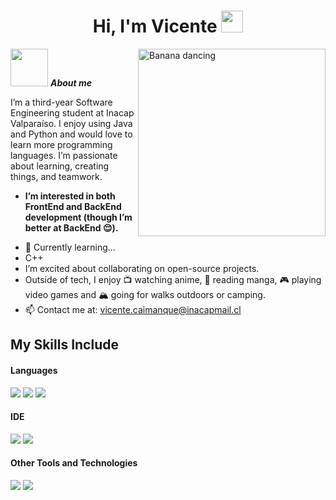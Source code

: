 <h1 align="center">Hi, I'm Vicente <img src="https://media.giphy.com/media/hvRJCLFzcasrR4ia7z/giphy.gif" width="35"></h1>
<img align="right" width=300px alt="Banana dancing" src="https://media.giphy.com/media/aDS8SjVtS3Mwo/giphy.gif?cid=ecf05e47fh7uze4pep3yzxdjma5bb70fxh2xk3yx2l0xcjrw&ep=v1_gifs_search&rid=giphy.gif&ct=g" />

<img src="https://media1.giphy.com/media/v1.Y2lkPTc5MGI3NjExOTNsYWtrZ2xoeGFsOXE3d2RnZW14M2x4b2pzMzJxcGFzZ2tydW9qZyZlcD12MV9pbnRlcm5hbF9naWZfYnlfaWQmY3Q9Zw/4TmLKfeYOuO2c/giphy.gif" width="60px">&nbsp;***About me***

I’m a third-year Software Engineering student at Inacap Valparaíso. I enjoy using Java and Python and would love to learn more programming languages. I’m passionate about learning, creating things, and teamwork.
* **I’m interested in both FrontEnd and BackEnd development (though I’m better at BackEnd 😌).** 
-  🧠 Currently learning...
-  C++
-  I’m excited about collaborating on open-source projects.
-  Outside of tech, I enjoy 📺 watching anime, 📖 reading manga, 🎮 playing video games and 🏔️ going for walks outdoors or camping.
-  📫 Contact me at: vicente.caimanque@inacapmail.cl

## My Skills Include

<h4> Languages </h4>
<span> 
  <img src="https://img.shields.io/badge/Java-ED8B00?style=for-the-badge&logo=java&logoColor=white">
  <img src="https://img.shields.io/badge/c++-%2300599C.svg?style=for-the-badge&logo=c%2B%2B&logoColor=white">
  <img src="https://img.shields.io/badge/python-3670A0?style=for-the-badge&logo=python&logoColor=ffdd54">
</span>


<h4> IDE </h4>
<span>
<img src="https://img.shields.io/badge/Visual_Studio_Code-0078D4?style=for-the-badge&logo=visual%20studio%20code&logoColor=white">
<img src="https://img.shields.io/badge/pycharm-143?style=for-the-badge&logo=pycharm&logoColor=black&color=black&labelColor=green">



<h4> Other Tools and Technologies </h4>
<span>
  
  <img src="https://img.shields.io/badge/Git-F05032?style=for-the-badge&logo=git&logoColor=white">
  <img src="https://img.shields.io/badge/figma-%23F24E1E.svg?style=for-the-badge&logo=figma&logoColor=white">

</span>





